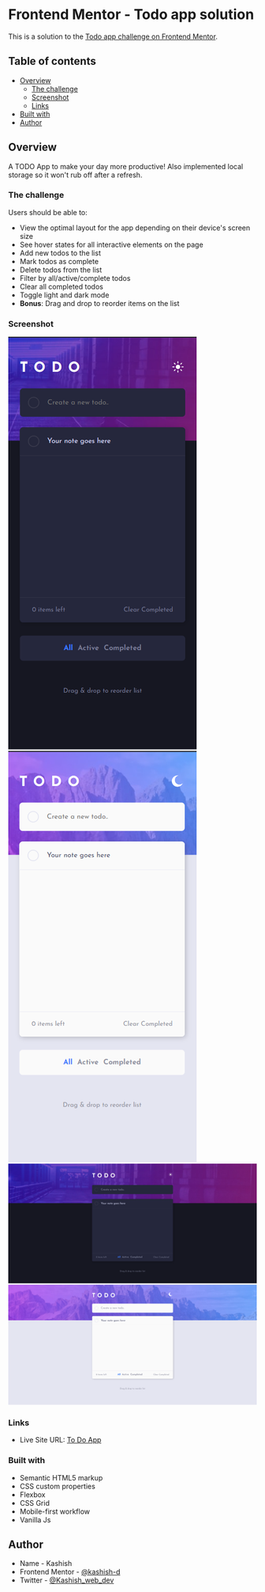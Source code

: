 # Frontend Mentor - Todo app solution

This is a solution to the [Todo app challenge on Frontend Mentor](https://www.frontendmentor.io/challenges/todo-app-Su1_KokOW).

## Table of contents

-   [Overview](#overview)
    -   [The challenge](#the-challenge)
    -   [Screenshot](#screenshot)
    -   [Links](#links)
-   [Built with](#built-with)
-   [Author](#author)

## Overview

A TODO App to make your day more productive!
Also implemented local storage so it won't rub off after a refresh.

### The challenge

Users should be able to:

-   View the optimal layout for the app depending on their device's screen size
-   See hover states for all interactive elements on the page
-   Add new todos to the list
-   Mark todos as complete
-   Delete todos from the list
-   Filter by all/active/complete todos
-   Clear all completed todos
-   Toggle light and dark mode
-   **Bonus**: Drag and drop to reorder items on the list

### Screenshot

![](screenshots/Screenshot-mobile.png)
![](screenshots/Screenshot-mobile-light.png)
![](screenshots/Screenshot-desktop.png)
![](screenshots/Screenshot-desktop-light.png)

### Links

-   Live Site URL: [To Do App](https://kashish-d.github.io/ToDoApp/)

### Built with

-   Semantic HTML5 markup
-   CSS custom properties
-   Flexbox
-   CSS Grid
-   Mobile-first workflow
-   Vanilla Js

## Author

-   Name - Kashish
-   Frontend Mentor - [@kashish-d](https://www.frontendmentor.io/profile/kashish-d)
-   Twitter - [@Kashish_web_dev](https://twitter.com/Kashish_web_dev)
